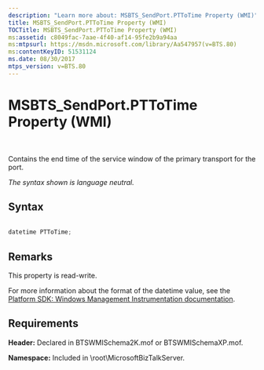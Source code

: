 ```yaml
---
description: "Learn more about: MSBTS_SendPort.PTToTime Property (WMI)"
title: MSBTS_SendPort.PTToTime Property (WMI)
TOCTitle: MSBTS_SendPort.PTToTime Property (WMI)
ms:assetid: c8049fac-7aae-4f40-af14-95fe2b9a94aa
ms:mtpsurl: https://msdn.microsoft.com/library/Aa547957(v=BTS.80)
ms:contentKeyID: 51531124
ms.date: 08/30/2017
mtps_version: v=BTS.80
---
```


# MSBTS\_SendPort.PTToTime Property (WMI)

 

Contains the end time of the service window of the primary transport for the port.

*The syntax shown is language neutral.*

## Syntax

```C#
  
datetime PTToTime;  
```

## Remarks

This property is read-write.

For more information about the format of the datetime value, see the [Platform SDK: Windows Management Instrumentation documentation](/windows/win32/wmisdk/wmi-start-page).

## Requirements

**Header:** Declared in BTSWMISchema2K.mof or BTSWMISchemaXP.mof.

**Namespace:** Included in \\root\\MicrosoftBizTalkServer.
